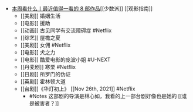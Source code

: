 - [本周看什么丨最近值得一看的 8 部作品](https://sspai.com/post/69183)[[少数派]] [[观影指南]]
	- [[美剧]] 婚姻生活
	- [[电影]] 援助
	- [[动画]] 古见同学有交流障碍症 #Netflix
	- [[综艺]] 屋檐之夏
	- [[美剧]] 女佣 #Netflix
	- [[电影]] 犬之力
	- [[电影]] 酷爱电影的庞波小姐 #U-NEXT
	- [[丹麦剧]] 寒栗 #Netflix
	- [[日剧]] 所罗门的伪证
	- [[英剧]] 霍林顿大道
	- [[台剧]]《华灯初上》 [[Nov 26th, 2021]] #Netflix
		- #Notes 这部剧的导演是林心如，我看的上一部台剧好像也是她的 [[谁是被害者？]]